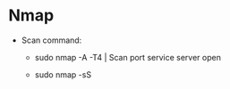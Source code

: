 # Nmap

- Scan command:
    * sudo nmap -A -T4 <ip> | Scan port service server open

    * sudo nmap -sS <ip>
